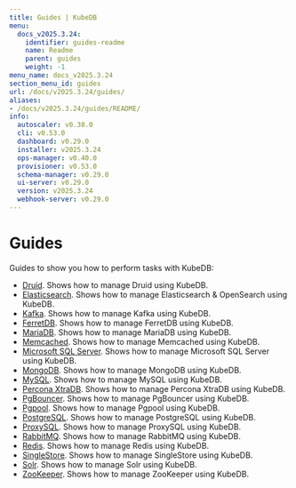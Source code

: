 ```yaml
---
title: Guides | KubeDB
menu:
  docs_v2025.3.24:
    identifier: guides-readme
    name: Readme
    parent: guides
    weight: -1
menu_name: docs_v2025.3.24
section_menu_id: guides
url: /docs/v2025.3.24/guides/
aliases:
- /docs/v2025.3.24/guides/README/
info:
  autoscaler: v0.38.0
  cli: v0.53.0
  dashboard: v0.29.0
  installer: v2025.3.24
  ops-manager: v0.40.0
  provisioner: v0.53.0
  schema-manager: v0.29.0
  ui-server: v0.29.0
  version: v2025.3.24
  webhook-server: v0.29.0
---
```


# Guides

Guides to show you how to perform tasks with KubeDB:
- [Druid](/docs/v2025.3.24/guides/druid/README). Shows how to manage Druid using KubeDB.
- [Elasticsearch](/docs/v2025.3.24/guides/elasticsearch/README). Shows how to manage Elasticsearch & OpenSearch using KubeDB.
- [Kafka](/docs/v2025.3.24/guides/kafka/README). Shows how to manage Kafka using KubeDB.
- [FerretDB](/docs/v2025.3.24/guides/ferretdb/README). Shows how to manage FerretDB using KubeDB.
- [MariaDB](/docs/v2025.3.24/guides/mariadb). Shows how to manage MariaDB using KubeDB.
- [Memcached](/docs/v2025.3.24/guides/memcached/README). Shows how to manage Memcached using KubeDB.
- [Microsoft SQL Server](/docs/v2025.3.24/guides/mssqlserver/README). Shows how to manage Microsoft SQL Server using KubeDB.
- [MongoDB](/docs/v2025.3.24/guides/mongodb/README). Shows how to manage MongoDB using KubeDB.
- [MySQL](/docs/v2025.3.24/guides/mysql/README). Shows how to manage MySQL using KubeDB.
- [Percona XtraDB](/docs/v2025.3.24/guides/percona-xtradb/README). Shows how to manage Percona XtraDB using KubeDB.
- [PgBouncer](/docs/v2025.3.24/guides/pgbouncer/README). Shows how to manage PgBouncer using KubeDB.
- [Pgpool](/docs/v2025.3.24/guides/pgpool/README). Shows how to manage Pgpool using KubeDB.
- [PostgreSQL](/docs/v2025.3.24/guides/postgres/README). Shows how to manage PostgreSQL using KubeDB.
- [ProxySQL](/docs/v2025.3.24/guides/proxysql/README). Shows how to manage ProxySQL using KubeDB.
- [RabbitMQ](/docs/v2025.3.24/guides/rabbitmq/README). Shows how to manage RabbitMQ using KubeDB.
- [Redis](/docs/v2025.3.24/guides/redis/README). Shows how to manage Redis using KubeDB.
- [SingleStore](/docs/v2025.3.24/guides/singlestore/README). Shows how to manage SingleStore using KubeDB.
- [Solr](/docs/v2025.3.24/guides/solr/README). Shows how to manage Solr using KubeDB.
- [ZooKeeper](/docs/v2025.3.24/guides/zookeeper/README). Shows how to manage ZooKeeper using KubeDB.
